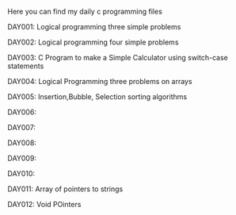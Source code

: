 Here you can find  my daily c programming files



DAY001: Logical programming three simple problems

DAY002: Logical programming four simple problems

DAY003: C Program to make a Simple Calculator using switch-case statements

DAY004: Logical Programming three problems on arrays

DAY005: Insertion,Bubble, Selection sorting algorithms 

DAY006:


DAY007:

DAY008:


DAY009:

DAY010:

DAY011: Array of pointers to strings


DAY012: Void POinters


